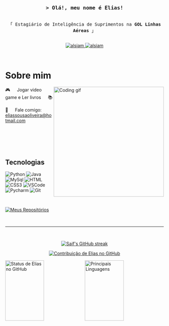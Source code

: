 
<!-- Intro  -->
<h3 align="center">
        <samp>&gt; Olá!, meu nome é Elias!
               
        
</h3>


<p align="center"> 
 
  <samp>   
    <br>
    「 Estagiário de Inteligência de Suprimentos na <b>GOL Linhas Aéreas</b> 」
    <br>
    <br>
  </samp>
</p>

<p align="center">
 
 <a href="https://linkedin.com/in/eliassousaoliveira" target="_blank">
  <img src="https://img.shields.io/badge/LinkedIn-0077B5?style=for-the-badge&logo=linkedin&logoColor=white" alt="alsiam"/>
 </a>
 <a href="https://instagram.com/eliass0usa" target="_blank">
  <img src="https://img.shields.io/badge/Instagram-fe4164?style=for-the-badge&logo=instagram&logoColor=white" alt="alsiam" />
 </a>
</p>
<br />

<!-- About Section -->
 # Sobre mim
 
<p>
 <img align="right" width="350" src="/assets/programmer.gif" alt="Coding gif" />
  

 🎮 &emsp; Jogar video game e Ler livros &emsp; 📚<br/><br/>
 📧 &emsp; Fale comigo: eliassousaoliveira@hotmail.com<br/><br/>
 

</p>

<br/>
<br/>
<br/>

## Tecnologias


![Python](https://img.shields.io/badge/Python-14354C?style=for-the-badge&logo=python&logoColor=white)
![Java](https://img.shields.io/badge/Java-ED8B00?style=for-the-badge&logo=openjdk&logoColor=white)
![MySql](https://img.shields.io/badge/MySQL-00000F?style=for-the-badge&logo=mysql&logoColor=white)
![HTML](https://img.shields.io/badge/HTML5-E34F26?style=for-the-badge&logo=html5&logoColor=white)
![CSS3](https://img.shields.io/badge/CSS3-1572B6?style=for-the-badge&logo=css3&logoColor=white)
![VSCode](https://img.shields.io/badge/Visual_Studio-0078d7?style=for-the-badge&logo=visual%20studio&logoColor=white)
![Pycharm](https://img.shields.io/badge/PyCharm-000000.svg?&style=for-the-badge&logo=PyCharm&logoColor=white)
![Git](https://img.shields.io/badge/Git-F05032?style=for-the-badge&logo=git&logoColor=white)

<br/>



<p align="left">
  <a href="https://github.com/eliass0usa?tab=repositories" target="_blank"><img alt="Meus Repositórios" title="All Repositories" src="https://img.shields.io/badge/-All%20Repos-2962FF?style=for-the-badge&logo=koding&logoColor=white"/></a>
</p>

<br/>
<hr/>
<br/>

<p align="center">
  <a href="https://github.com/alsiam">
    <img src="https://github-readme-streak-stats.herokuapp.com/?user=eliass0usa&theme=radical&border=7F3FBF&background=0D1117" alt="Saif's GitHub streak"/>
  </a>
</p>

<p align="center">
  <a href="https://github.com/eliass0usa">
    <img src="https://github-profile-summary-cards.vercel.app/api/cards/profile-details?username=eliass0usa&theme=radical" alt="Contribuição de Elias no GitHub"/>
  </a>
</p>

<a> 
    <a href="https://github.com/eliass0usa"><img alt="Status de Elias no GitHub" src="https://denvercoder1-github-readme-stats.vercel.app/api?username=eliass0usa&show_icons=true&count_private=true&theme=react&border_color=7F3FBF&bg_color=0D1117&title_color=F85D7F&icon_color=F8D866" height="192px" width="49.5%"/></a>
  <a href="https://github.com/eliass0usa"><img alt="Principais Linguagens" src="https://denvercoder1-github-readme-stats.vercel.app/api/top-langs/?username=eliass0usa&langs_count=8&layout=compact&theme=react&border_color=7F3FBF&bg_color=0D1117&title_color=F85D7F&icon_color=F8D866" height="192px" width="49.5%"/></a>
  <br/>
</a>


